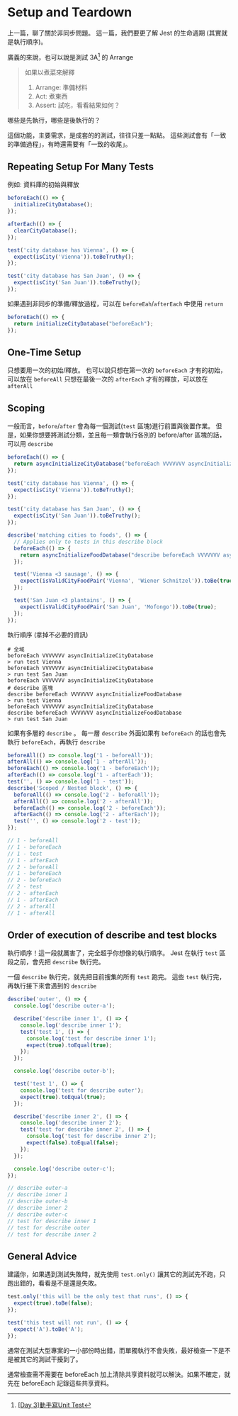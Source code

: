 # Setup and Teardown

上一篇，聊了關於非同步問題。
這一篇，我們要更了解 Jest 的生命週期 (其實就是執行順序)。

廣義的來說，也可以說是測試 3A[^3A] 的 Arrange

> 如果以煮菜來解釋
> 
> 1. Arrange: 準備材料
> 1. Act: 煮東西
> 1. Assert: 試吃，看看結果如何？

[^3A]: [[Day 3]動手寫Unit Test](https://ithelp.ithome.com.tw/articles/10102643)

哪些是先執行，哪些是後執行的？

這個功能，主要需求，是成套的的測試，往往只差一點點。
這些測試會有「一致的準備過程」，有時還需要有「一致的收尾」。

## Repeating Setup For Many Tests

例如: 資料庫的初始與釋放

```javascript
beforeEach(() => {
  initializeCityDatabase();
});

afterEach(() => {
  clearCityDatabase();
});

test('city database has Vienna', () => {
  expect(isCity('Vienna')).toBeTruthy();
});

test('city database has San Juan', () => {
  expect(isCity('San Juan')).toBeTruthy();
});
```

如果遇到非同步的準備/釋放過程，可以在 `beforeEah`/`afterEach` 中使用 `return`

```javascript
beforeEach(() => {
  return initializeCityDatabase("beforeEach");
});
```
## One-Time Setup

只想要用一次的初始/釋放。
也可以說只想在第一次的 `beforeEach` 才有的初始，可以放在 `beforeAll`
只想在最後一次的 `afterEach` 才有的釋放，可以放在 `afterAll`

## Scoping

一般而言，`before`/`after` 會為每一個測試(`test` 區塊)進行前置與後置作業。
但是，如果你想要將測試分類，並且每一類會執行各別的 before/after 區塊的話，可以用 `describe`

```javascript
beforeEach(() => {
  return asyncInitializeCityDatabase("beforeEach VVVVVVV asyncInitializeCityDatabase");
});

test('city database has Vienna', () => {
  expect(isCity('Vienna')).toBeTruthy();
});

test('city database has San Juan', () => {
  expect(isCity('San Juan')).toBeTruthy();
});

describe('matching cities to foods', () => {
  // Applies only to tests in this describe block
  beforeEach(() => {
    return asyncInitializeFoodDatabase("describe beforeEach VVVVVVV asyncInitializeFoodDatabase");
  });

  test('Vienna <3 sausage', () => {
    expect(isValidCityFoodPair('Vienna', 'Wiener Schnitzel')).toBe(true);
  });

  test('San Juan <3 plantains', () => {
    expect(isValidCityFoodPair('San Juan', 'Mofongo')).toBe(true);
  });
});
```

執行順序 (拿掉不必要的資訊)

```shell
# 全域
beforeEach VVVVVVV asyncInitializeCityDatabase
> run test Vienna
beforeEach VVVVVVV asyncInitializeCityDatabase
> run test San Juan
beforeEach VVVVVVV asyncInitializeCityDatabase
# describe 區塊
describe beforeEach VVVVVVV asyncInitializeFoodDatabase
> run test Vienna
beforeEach VVVVVVV asyncInitializeCityDatabase
describe beforeEach VVVVVVV asyncInitializeFoodDatabase
> run test San Juan
```

如果有多層的 `describe` 。
每一層 `describe` 外面如果有 `beforeEach` 的話也會先執行 `beforeEach`，再執行 `describe`

```javascript
beforeAll(() => console.log('1 - beforeAll'));
afterAll(() => console.log('1 - afterAll'));
beforeEach(() => console.log('1 - beforeEach'));
afterEach(() => console.log('1 - afterEach'));
test('', () => console.log('1 - test'));
describe('Scoped / Nested block', () => {
  beforeAll(() => console.log('2 - beforeAll'));
  afterAll(() => console.log('2 - afterAll'));
  beforeEach(() => console.log('2 - beforeEach'));
  afterEach(() => console.log('2 - afterEach'));
  test('', () => console.log('2 - test'));
});

// 1 - beforeAll
// 1 - beforeEach
// 1 - test
// 1 - afterEach
// 2 - beforeAll
// 1 - beforeEach
// 2 - beforeEach
// 2 - test
// 2 - afterEach
// 1 - afterEach
// 2 - afterAll
// 1 - afterAll
```

## Order of execution of describe and test blocks

執行順序！這一段就厲害了，完全超乎你想像的執行順序。
Jest 在執行 `test` 區段之前，會先把 `describe` 執行完。

一個 `describe` 執行完，就先把目前搜集的所有 `test` 跑完。
這些 `test` 執行完，再執行接下來會遇到的 `describe` 

```javascript
describe('outer', () => {
  console.log('describe outer-a');

  describe('describe inner 1', () => {
    console.log('describe inner 1');
    test('test 1', () => {
      console.log('test for describe inner 1');
      expect(true).toEqual(true);
    });
  });

  console.log('describe outer-b');

  test('test 1', () => {
    console.log('test for describe outer');
    expect(true).toEqual(true);
  });

  describe('describe inner 2', () => {
    console.log('describe inner 2');
    test('test for describe inner 2', () => {
      console.log('test for describe inner 2');
      expect(false).toEqual(false);
    });
  });

  console.log('describe outer-c');
});

// describe outer-a
// describe inner 1
// describe outer-b
// describe inner 2
// describe outer-c
// test for describe inner 1
// test for describe outer
// test for describe inner 2
```

## General Advice

建議你，如果遇到測試失敗時，就先使用 `test.only()` 讓其它的測試先不跑，只跑出錯的，看看是不是還是失敗。

```javascript
test.only('this will be the only test that runs', () => {
  expect(true).toBe(false);
});

test('this test will not run', () => {
  expect('A').toBe('A');
});
```

通常在測試大型專案的一小部份時出錯，而單獨執行不會失敗，最好檢查一下是不是被其它的測試干擾到了。

通常檢查需不需要在 beforeEach 加上清除共享資料就可以解決。如果不確定，就先在 beforeEach 記錄這些共享資料。